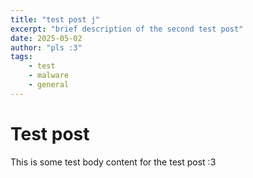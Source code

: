 ```yaml
---
title: "test post j"
excerpt: "brief description of the second test post"
date: 2025-05-02
author: "pls :3"
tags:
    - test
    - malware
    - general
---
```


# Test post

This is some test body content for the test post :3
